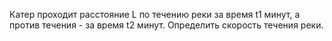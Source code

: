Катер проходит расстояние L по течению реки за время t1 минут, а против течения - за время t2 минут. Определить скорость течения реки.
